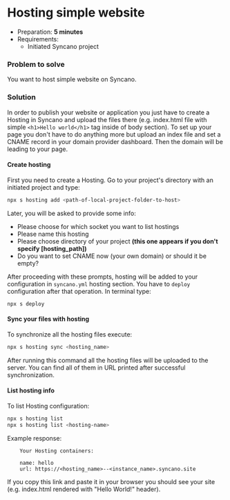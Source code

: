 # Hosting simple website

* Preparation: **5 minutes**
* Requirements:
  * Initiated Syncano project

### Problem to solve

You want to host simple website on Syncano. 

### Solution

In order to publish your website or application you just have to create a Hosting in Syncano and upload the files there (e.g. index.html file with simple ```<h1>Hello world</h1>``` tag inside of body section). To set up your page you don't have to do anything more but upload an index file and set a CNAME record in your domain provider dashboard. Then the domain will be leading to your page.

#### Create hosting

First you need to create a Hosting. Go to your project's directory with an initiated project and type:

```sh
npx s hosting add <path-of-local-project-folder-to-host>
```

<!-- If you answer yes when prompted about syncing the files, they will be hosted for you instantly and available under the url matching the following schema:
```
https://<hosting_name>--<instance_name>.syncano.site
``` -->

Later, you will be asked to provide some info:
* Please choose for which socket you want to list hostings
* Please name this hosting
* Please choose directory of your project **(this one appears if you don't specify [hosting_path])**
* Do you want to set CNAME now (your own domain) or should it be empty?

After proceeding with these prompts, hosting will be added to your configuration in `syncano.yml` hosting section. You have to `deploy` configuration after that operation. In terminal type:
```
npx s deploy
```
#### Sync your files with hosting
To synchronize all the hosting files execute:
```sh
npx s hosting sync <hosting_name>
```
After running this command all the hosting files will be uploaded to the server. You can find all of them in URL printed after successful synchronization.

#### List hosting info 
To list Hosting configuration:
```sh
npx s hosting list
npx s hosting list <hosting-name>
```

Example response:
```
    Your Hosting containers:

    name: hello
    url: https://<hosting_name>--<instance_name>.syncano.site
```
If you copy this link and paste it in your browser you should see your site (e.g. index.html rendered with "Hello World!" header).



